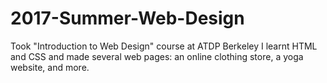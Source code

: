 # 2017-Summer-Web-Design
Took "Introduction to Web Design" course at ATDP Berkeley
I learnt HTML and CSS and made several web pages: an online clothing store, a yoga website, and more.
